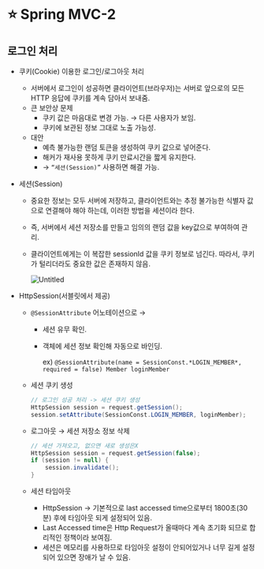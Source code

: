 # ⭐️ Spring MVC-2

## 로그인 처리
- 쿠키(Cookie) 이용한 로그인/로그아웃 처리
    - 서버에서 로그인이 성공하면 클라이언트(브라우저)는 서버로 앞으로의 모든 HTTP 응답에 쿠키를 계속 담아서 보내줌.
    - 큰 보안상 문제
        - 쿠키 값은 마음대로 변경 가능. → 다른 사용자가 보임.
        - 쿠키에 보관된 정보 그대로 노출 가능성.
    - 대안
        - 예측 불가능한 랜덤 토큰을 생성하여 쿠키 값으로 넣어준다.
        - 해커가 재사용 못하게 쿠키 만료시간을 짧게 유지한다.
        - → `“세션(Session)”` 사용하면 해결 가능.
- 세션(Session)
    - 중요한 정보는 모두 서버에 저장하고, 클라이언트와는 추정 불가능한 식별자 값으로 연결해야 해야 하는데, 이러한 방법을 세션이라 한다.
    - 즉, 서버에서 세션 저장소를 만들고 임의의 랜덤 값을 key값으로 부여하여 관리.
    - 클라이언트에게는 이 복잡한 sessionId 값을 쿠키 정보로 넘긴다. 따라서, 쿠키가 털리더라도 중요한 값은 존재하지 않음.

        ![Untitled](https://s3-us-west-2.amazonaws.com/secure.notion-static.com/d92221e3-b373-4540-8bb9-e09c74d87a09/Untitled.png)

- HttpSession(서블릿에서 제공)
    - `@SessionAttribute` 어노테이션으로 →
        - 세션 유무 확인.
        - 객체에 세션 정보 확인해 자동으로 바인딩.

            ex) `@SessionAttribute(name = SessionConst.*LOGIN_MEMBER*, required = false) Member loginMember`

    - 세션 쿠키 생성

        ```java
        // 로그인 성공 처리 -> 세션 쿠키 생성
        HttpSession session = request.getSession();
        session.setAttribute(SessionConst.LOGIN_MEMBER, loginMember);
        ```

    - 로그아웃 → 세션 저장소 정보 삭제

        ```java
        // 세션 가져오고, 없으면 새로 생성은X
        HttpSession session = request.getSession(false);
        if (session != null) {
            session.invalidate();
        }
        ```

    - 세션 타임아웃
        - HttpSession → 기본적으로 last accessed time으로부터 1800초(30분) 후에 타임아웃 되게 설정되어 있음.
        - Last Accessed time은 Http Request가 올때마다 계속 초기화 되므로 합리적인 정책이라 보여짐.
        - 세션은 메모리를 사용하므로 타임아웃 설정이 안되어있거나 너무 길게 설정되어 있으면 장애가 날 수 있음.

